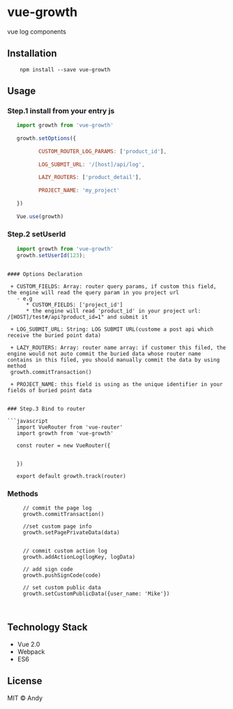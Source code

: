 # vue-growth
vue log components

## Installation

```shell
    npm install --save vue-growth
```


## Usage

### Step.1 install from your entry js

```javascript
   import growth from 'vue-growth'
   
   growth.setOptions({
        
          CUSTOM_ROUTER_LOG_PARAMS: ['product_id'],
   
          LOG_SUBMIT_URL: '/[host]/api/log',
   
          LAZY_ROUTERS: ['product_detail'],
   
          PROJECT_NAME: 'my_project'
   
   })
   
   Vue.use(growth)
 ```
   
   
### Step.2 setUserId
```javascript
   import growth from 'vue-growth'
   growth.setUserId(123);

```

```

#### Options Declaration

 + CUSTOM_FIELDS: Array: router query params, if custom this field, the engine will read the query param in you project url
   - e.g 
      * CUSTOM_FIELDS: ['project_id']
      * the engine will read 'product_id' in your project url: /[HOST]/test#/api?product_id=1" and submit it
      
 + LOG_SUBMIT_URL: String: LOG SUBMIT URL(custome a post api which receive the buried point data)
 
 + LAZY_ROUTERS: Array: router name array: if customer this filed, the engine would not auto commit the buried data whose router name contains in this filed, you should manually commit the data by using method
 growth.commitTransaction()  
 
 + PROJECT_NAME: this field is using as the unique identifier in your fields of buried point data


### Step.3 Bind to router

```javascript
   import VueRouter from 'vue-router'
   import growth from 'vue-growth'
    
   const router = new VueRouter({
            
   
   })
    
   export default growth.track(router)

```


### Methods

``` 
     // commit the page log
     growth.commitTransaction()  
     
     //set custom page info
     growth.setPagePrivateData(data)
     
     
     // commit custom action log
     growth.addActionLog(logKey, logData)
     
     // add sign code
     growth.pushSignCode(code)
     
     // set custom public data
     growth.setCustomPublicData({user_name: 'Mike'})

     
```


## Technology Stack
- Vue 2.0
- Webpack
- ES6

## License
MIT © Andy

